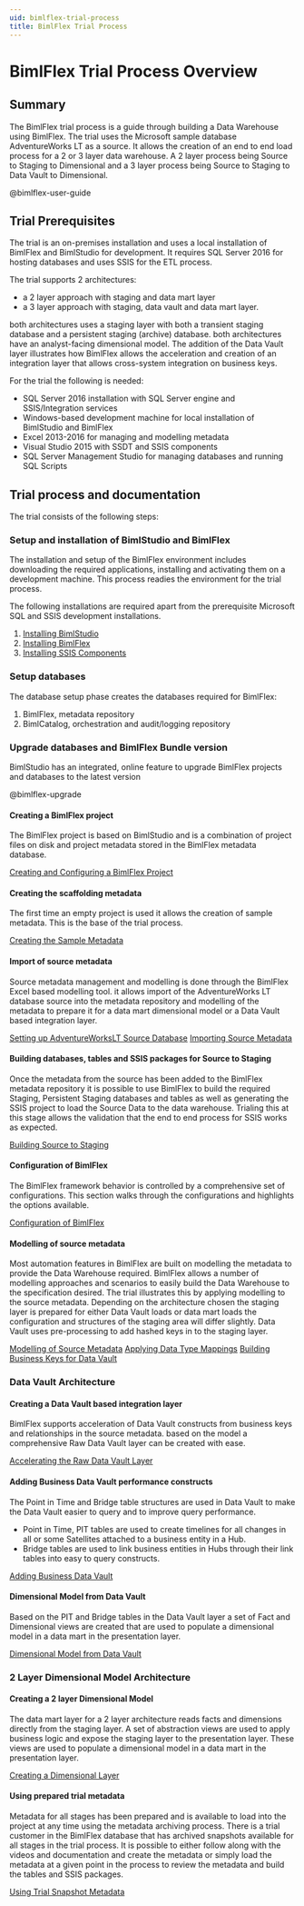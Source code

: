 ```yaml
---
uid: bimlflex-trial-process
title: BimlFlex Trial Process
---
```

# BimlFlex Trial Process Overview

## Summary

The BimlFlex trial process is a guide through building a Data Warehouse using BimlFlex. The trial uses the Microsoft sample database AdventureWorks LT as a source. It allows the creation of an end to end load process for a 2 or 3 layer data warehouse. A 2 layer process being Source to Staging to Dimensional and a 3 layer process being Source to Staging to Data Vault to Dimensional.

@bimlflex-user-guide

## Trial Prerequisites

The trial is an on-premises installation and uses a local installation of BimlFlex and BimlStudio for development. It requires SQL Server 2016 for hosting databases and uses SSIS for the ETL process.

The trial supports 2 architectures:

* a 2 layer approach with staging and data mart layer
* a 3 layer approach with staging, data vault and data mart layer.

both architectures uses a staging layer with both a transient staging database and a persistent staging (archive) database. both architectures have an analyst-facing dimensional model. The addition of the Data Vault layer illustrates how BimlFlex allows the acceleration and creation of an integration layer that allows cross-system integration on business keys.

For the trial the following is needed:

* SQL Server 2016 installation with SQL Server engine and SSIS/Integration services
* Windows-based development machine for local installation of BimlStudio and BimlFlex
* Excel 2013-2016 for managing and modelling metadata
* Visual Studio 2015 with SSDT and SSIS components
* SQL Server Management Studio for managing databases and running SQL Scripts

## Trial process and documentation

The trial consists of the following steps:

### Setup and installation of BimlStudio and BimlFlex

The installation and setup of the BimlFlex environment includes downloading the required applications, installing and activating them on a development machine. This process readies the environment for the trial process.

The following installations are required apart from the prerequisite Microsoft SQL and SSIS development installations.

1. [Installing BimlStudio](installing-bimlstudio.md)
1. [Installing BimlFlex](installing-bimlflex.md)
1. [Installing SSIS Components](installing-custom-SSIS-components.md)

### Setup databases

The database setup phase creates the databases required for BimlFlex:

1. BimlFlex, metadata repository
1. BimlCatalog, orchestration and audit/logging repository

### Upgrade databases and BimlFlex Bundle version

BimlStudio has an integrated, online feature to upgrade BimlFlex projects and databases to the latest version

@bimlflex-upgrade

#### Creating a BimlFlex project

The BimlFlex project is based on BimlStudio and is a combination of project files on disk and project metadata stored in the BimlFlex metadata database.

[Creating and Configuring a BimlFlex Project](creating-and-configuring-a-bimlflex-project.md)

#### Creating the scaffolding metadata

The first time an empty project is used it allows the creation of sample metadata. This is the base of the trial process.

[Creating the Sample Metadata](creating-the-scaffolding-metadata.md)

#### Import of source metadata

Source metadata management and modelling is done through the BimlFlex Excel based modelling tool. it allows import of the AdventureWorks LT database source into the metadata repository and modelling of the metadata to prepare it for a data mart dimensional model or a Data Vault based integration layer.

[Setting up AdventureWorksLT Source Database](setting-up-adventureworks-lt-source-database.md)
[Importing Source Metadata](importing-source-metadata.md)

#### Building databases, tables and SSIS packages for Source to Staging

Once the metadata from the source has been added to the BimlFlex metadata repository it is possible to use BimlFlex to build the required Staging, Persistent Staging databases and tables as well as generating the SSIS project to load the Source Data to the data warehouse. Trialing this at this stage allows the validation that the end to end process for SSIS works as expected.

[Building Source to Staging](building-databases-tables-and-SSIS-packages-for-source-to-staging.md)

#### Configuration of BimlFlex

The BimlFlex framework behavior is controlled by a comprehensive set of configurations. This section walks through the configurations and highlights the options available.

[Configuration of BimlFlex](configuration-of-bimlflex.md)

#### Modelling of source metadata

Most automation features in BimlFlex are built on modelling the metadata to provide the Data Warehouse required. BimlFlex allows a number of modelling approaches and scenarios to easily build the Data Warehouse to the specification desired. The trial illustrates this by applying modelling to the source metadata. Depending on the architecture chosen the staging layer is prepared for either Data Vault loads or data mart loads the configuration and structures of the staging area will differ slightly. Data Vault uses pre-processing to add hashed keys in to the staging layer.

[Modelling of Source Metadata](modelling-of-source-metadata.md)
[Applying Data Type Mappings](applying-data-type-mappings.md)
[Building Business Keys for Data Vault](building-business-keys-for-data-vault.md)

### Data Vault Architecture

#### Creating a Data Vault based integration layer

BimlFlex supports acceleration of Data Vault constructs from business keys and relationships in the source metadata. based on the model a comprehensive Raw Data Vault layer can be created with ease.

[Accelerating the Raw Data Vault Layer](accelerating-the-raw-data-vault-layer.md)

#### Adding Business Data Vault performance constructs

The Point in Time and Bridge table structures are used in Data Vault to make the Data Vault easier to query and to improve query performance.

* Point in Time, PIT tables are used to create timelines for all changes in all or some Satellites attached to a business entity in a Hub.
* Bridge tables are used to link business entities in Hubs through their link tables into easy to query constructs.

[Adding Business Data Vault](adding-business-data-vault-performance-constructs.md)

#### Dimensional Model from Data Vault

Based on the PIT and Bridge tables in the Data Vault layer a set of Fact and Dimensional views are created that are used to populate a dimensional model in a data mart in the presentation layer.

[Dimensional Model from Data Vault](dimensional-model-from-data-vault.md)

### 2 Layer Dimensional Model Architecture

#### Creating a 2 layer Dimensional Model

The data mart layer for a 2 layer architecture reads facts and dimensions directly from the staging layer. A set of abstraction views are used to apply business logic and expose the staging layer to the presentation layer. These views are used to populate a dimensional model in a data mart in the presentation layer.

[Creating a Dimensional Layer](creating-a-2-layer-presentation-layer.md)

#### Using prepared trial metadata

Metadata for all stages has been prepared and is available to load into the project at any time using the metadata archiving process. There is a trial customer in the BimlFlex database that has archived snapshots available for all stages in the trial process. It is possible to either follow along with the videos and documentation and create the metadata or simply load the metadata at a given point in the process to review the metadata and build the tables and SSIS packages.

[Using Trial Snapshot Metadata](using-prepared-trial-metadata.md)
